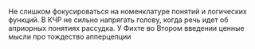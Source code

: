 Не слишком фокусироваться на номенклатуре понятий и логических функций.
В КЧР не сильно напрягать голову, когда речь идет об априорных понятиях рассудка.
У Фихте во Втором введении ценные мысли про тождество апперцепции
